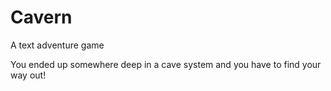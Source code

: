 # Cavern
A text adventure game

You ended up somewhere deep in a cave system and you have to find your way out!
